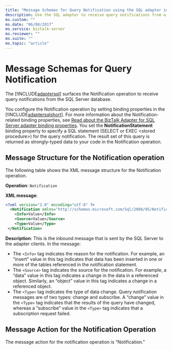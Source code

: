 ```yaml
---
title: "Message Schemas for Query Notification using the SQL adapter in BizTalk"
description: Use the SQL adapter to receive query notifications from a SQL Server database in BizTalk
ms.custom: ""
ms.date: "06/08/2017"
ms.service: biztalk-server
ms.reviewer: ""
ms.suite: ""
ms.topic: "article"
---
```

# Message Schemas for Query Notification
The [!INCLUDE[adaptersql](../../includes/adaptersql-md.md)] surfaces the Notification operation to receive query notifications from the SQL Server database.  
  
 You configure the Notification operation by setting binding properties in the [!INCLUDE[adaptersqlshort](../../includes/adaptersqlshort-md.md)]. For more information about the Notification-related binding properties, see [Read about the BizTalk Adapter for SQL Server adapter binding properties](../../adapters-and-accelerators/adapter-sql/read-about-the-biztalk-adapter-for-sql-server-adapter-binding-properties.md). You set the **NotificationStatement** binding property to specify a SQL statement (SELECT or EXEC \<stored procedure\>) for the query notification. The result set of this query is returned as strongly-typed data to your code in the Notification operation.  
  
## Message Structure for the Notification operation  
 The following table shows the XML message structure for the Notification operation.  

**Operation**: `Notification`

**XML message**:  
```xml
<?xml version="1.0" encoding="utf-8" ?>
  <Notification xmlns="http://schemas.microsoft.com/Sql/2008/05/Notification">
    <Info>Value</Info>
    <Source>Value</Source>
    <Type>Value</Type>
 </Notification>
```

**Description**: This is the inbound message that is sent by the SQL Server to the adapter clients. In the message:

- The `<Info>` tag indicates the reason for the notification. For example, an “insert” value in this tag indicates that data has been inserted in one or more of the tables referenced in the notification statement.
- The `<Source>` tag indicates the source for the notification. For example, a “data” value in this tag indicates a change in the data in a referenced object. Similarly, an “object” value in this tag indicates a change in a referenced object.
- The `<Type>` tag indicates the type of data change. Query notification messages are of two types: change and subscribe. A “change” value in the `<Type>` tag indicates that the results of the query have changed, whereas a “subscribe” value in the `<Type>` tag indicates that a subscription request failed.

  
## Message Action for the Notification Operation  
 The message action for the notification operation is “Notification.”  
  
